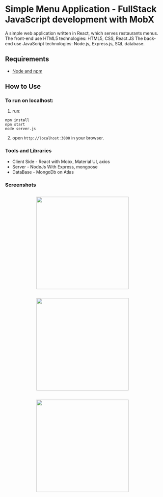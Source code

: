# Simple Menu Application - FullStack JavaScript development with MobX

A simple web application written in React, which serves restaurants menus.
The front-end use HTML5 technologies: HTML5, CSS, React.JS 
The back-end use JavaScript technologies: Node.js, Express.js, SQL database.

## Requirements

- [Node and npm](http://nodejs.org)


## How to Use

### To run on localhost:

1. run:

```
npm install
npm start
node server.js
```

2. open `http://localhost:3000` in your browser.

### Tools and Libraries

- Client Side - React with Mobx, Material UI, axios
- Server - NodeJs With Express, mongoose
- DataBase - MongoDb on Atlas



### Screenshots

## <p align="center"><img src="https://res.cloudinary.com/dnngdbnuq/image/upload/v1612105099/Screen_Shot_2021-01-31_at_4.57.27_PM_jvatth.png" width="300"> </p>
## <p align="center"><img src="https://res.cloudinary.com/dnngdbnuq/image/upload/v1612105182/Screen_Shot_2021-01-31_at_4.57.47_PM_q3glyh.png" width="300"> </p>
## <p align="center"><img src="https://res.cloudinary.com/dnngdbnuq/image/upload/v1612105189/Screen_Shot_2021-01-31_at_4.57.57_PM_pvvk3z.png" width="300"> </p>

